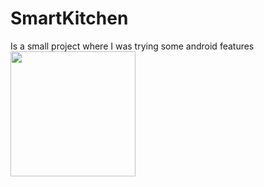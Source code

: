# SmartKitchen
Is a small project where I was trying some android features
<img src="/20171110_122440.gif" width="200">
